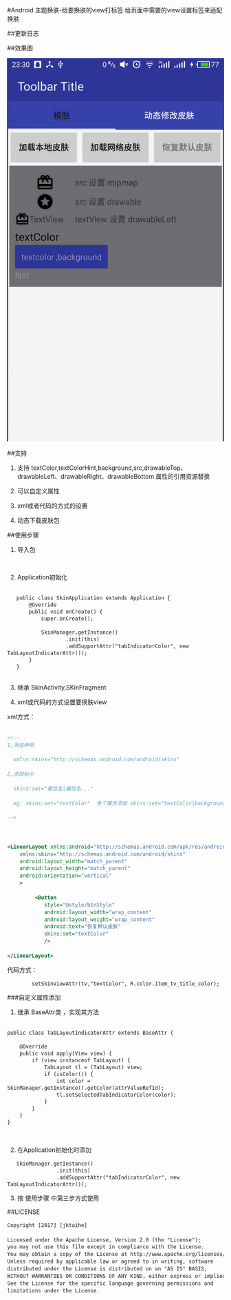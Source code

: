 
#Android 主题换肤-给要换肤的view打标签
给页面中需要的view设置标签来适配换肤


##更新日志


##效果图

![Demo](skin.gif)


##支持

1) 支持 textColor,textColorHint,background,src,drawableTop、drawableLeft、drawableRight、drawableBottom 属性的引用资源替换

2) 可以自定义属性

3) xml或者代码的方式的设置

4) 动态下载皮肤包


##使用步骤

1) 导入包
```


```
2) Application初始化
```

   public class SkinApplication extends Application {
       @Override
       public void onCreate() {
           super.onCreate();

           SkinManager.getInstance()
                   .init(this)
                   .addSupportAttr("tabIndicatorColor", new TabLayoutIndicatorAttr());
       }
   }


```




3) 继承 SkinActivity,SKinFragment

4) xml或代码的方式设置要换肤view

xml方式：
```xml

<!--
1,添加申明

  xmlns:skins="http://schemas.android.com/android/skins"

2,添加标示

  skins:set="属性名|属性名..."

  eg: skins:set="textColor"  多个属性添加 skins:set="textColor|background"

-->



<LinearLayout xmlns:android="http://schemas.android.com/apk/res/android"
    xmlns:skins="http://schemas.android.com/android/skins"
    android:layout_width="match_parent"
    android:layout_height="match_parent"
    android:orientation="vertical"
    >

         <Button
            style="@style/btnStyle"
            android:layout_width="wrap_content"
            android:layout_weight="wrap_content"
            android:text="恢复默认皮肤"
            skins:set="textColor"
            />

</LinearLayout>
```

代码方式：
```
        setSkinViewAttr(tv,"textColor", R.color.item_tv_title_color);
```



###自定义属性添加
1) 继承 BaseAttr类 ，实现其方法

```

public class TabLayoutIndicatorAttr extends BaseAttr {

    @Override
    public void apply(View view) {
        if (view instanceof TabLayout) {
            TabLayout tl = (TabLayout) view;
            if (isColor()) {
                int color = SkinManager.getInstance().getColor(attrValueRefId);
                tl.setSelectedTabIndicatorColor(color);
            }
        }
    }
}



```



2) 在Application初始化时添加
```
   SkinManager.getInstance()
                .init(this)
                .addSupportAttr("tabIndicatorColor", new TabLayoutIndicatorAttr());

```

3) 按 使用步骤 中第三步方式使用

##LICENSE

```html
Copyright [2017] [jktaihe]

Licensed under the Apache License, Version 2.0 (the "License");
you may not use this file except in compliance with the License.
You may obtain a copy of the License at http://www.apache.org/licenses/LICENSE-2.0
Unless required by applicable law or agreed to in writing, software
distributed under the License is distributed on an "AS IS" BASIS,
WITHOUT WARRANTIES OR CONDITIONS OF ANY KIND, either express or implied.
See the License for the specific language governing permissions and
limitations under the License.

```
